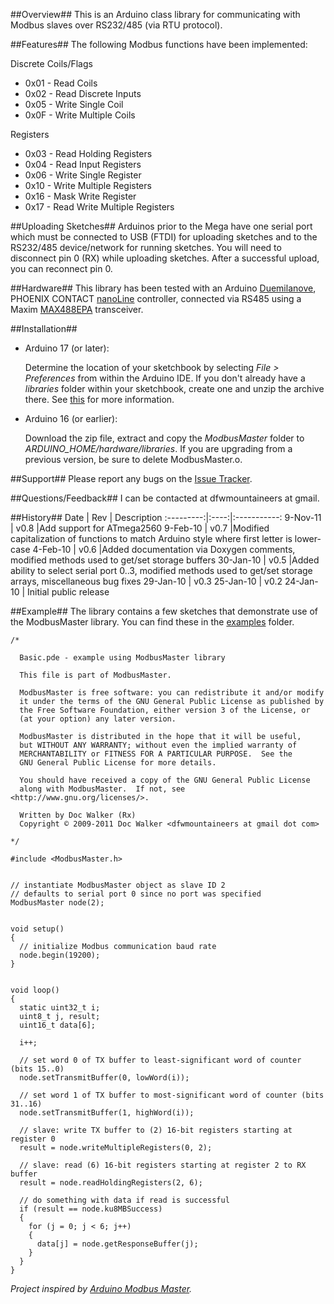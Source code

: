 ##Overview##
This is an Arduino class library for communicating with Modbus slaves over RS232/485 (via RTU protocol).

##Features##
The following Modbus functions have been implemented:

Discrete Coils/Flags

  * 0x01 - Read Coils
  * 0x02 - Read Discrete Inputs
  * 0x05 - Write Single Coil
  * 0x0F - Write Multiple Coils

Registers

  * 0x03 - Read Holding Registers
  * 0x04 - Read Input Registers
  * 0x06 - Write Single Register
  * 0x10 - Write Multiple Registers
  * 0x16 - Mask Write Register
  * 0x17 - Read Write Multiple Registers

##Uploading Sketches##
Arduinos prior to the Mega have one serial port which must be connected to USB (FTDI) for uploading sketches and to the RS232/485 device/network for running sketches. You will need to disconnect pin 0 (RX) while uploading sketches. After a successful upload, you can reconnect pin 0.

##Hardware##
This library has been tested with an Arduino [Duemilanove](http://www.arduino.cc/en/Main/ArduinoBoardDuemilanove), PHOENIX CONTACT [nanoLine](http://www.phoenixcontact.com/automation/34197.htm) controller, connected via RS485 using a Maxim [MAX488EPA](http://www.maxim-ic.com/quick_view2.cfm/qv_pk/1111) transceiver.

##Installation##
* Arduino 17 (or later):

  Determine the location of your sketchbook by selecting _File > Preferences_ from within the Arduino IDE. If you don't already have a _libraries_ folder within your sketchbook, create one and unzip the archive there. See [this](http://arduino.cc/blog/?p=313) for more information.

* Arduino 16 (or earlier):

  Download the zip file, extract and copy the _ModbusMaster_ folder to _ARDUINO\_HOME/hardware/libraries_. If you are upgrading from a previous version, be sure to delete ModbusMaster.o.

##Support##
Please report any bugs on the [Issue Tracker](/dfwmountaineers/ModbusMaster/issues).

##Questions/Feedback##
I can be contacted at dfwmountaineers at gmail.

##History##
Date       | Rev  | Description
:---------:|:----:|:-----------:
9-Nov-11   | v0.8 |Add support for ATmega2560
9-Feb-10   | v0.7 |Modified capitalization of functions to match Arduino style where first letter is lower-case
4-Feb-10   | v0.6 |Added documentation via Doxygen comments, modified methods used to get/set storage buffers
30-Jan-10  | v0.5 |Added ability to select serial port 0..3, modified methods used to get/set storage arrays, miscellaneous bug fixes
29-Jan-10  | v0.3
25-Jan-10  | v0.2
24-Jan-10  | Initial public release

##Example##
The library contains a few sketches that demonstrate use of the ModbusMaster library. You can find these in the [examples](/dfwmountaineers/ModbusMaster/tree/master/examples/) folder.

    /*

      Basic.pde - example using ModbusMaster library
      
      This file is part of ModbusMaster.
      
      ModbusMaster is free software: you can redistribute it and/or modify
      it under the terms of the GNU General Public License as published by
      the Free Software Foundation, either version 3 of the License, or
      (at your option) any later version.
      
      ModbusMaster is distributed in the hope that it will be useful,
      but WITHOUT ANY WARRANTY; without even the implied warranty of
      MERCHANTABILITY or FITNESS FOR A PARTICULAR PURPOSE.  See the
      GNU General Public License for more details.
      
      You should have received a copy of the GNU General Public License
      along with ModbusMaster.  If not, see <http://www.gnu.org/licenses/>.
      
      Written by Doc Walker (Rx)
      Copyright © 2009-2011 Doc Walker <dfwmountaineers at gmail dot com>
      
    */

    #include <ModbusMaster.h>


    // instantiate ModbusMaster object as slave ID 2
    // defaults to serial port 0 since no port was specified
    ModbusMaster node(2);


    void setup()
    {
      // initialize Modbus communication baud rate
      node.begin(19200);
    }


    void loop()
    {
      static uint32_t i;
      uint8_t j, result;
      uint16_t data[6];
      
      i++;
      
      // set word 0 of TX buffer to least-significant word of counter (bits 15..0)
      node.setTransmitBuffer(0, lowWord(i));
      
      // set word 1 of TX buffer to most-significant word of counter (bits 31..16)
      node.setTransmitBuffer(1, highWord(i));
      
      // slave: write TX buffer to (2) 16-bit registers starting at register 0
      result = node.writeMultipleRegisters(0, 2);
      
      // slave: read (6) 16-bit registers starting at register 2 to RX buffer
      result = node.readHoldingRegisters(2, 6);
      
      // do something with data if read is successful
      if (result == node.ku8MBSuccess)
      {
        for (j = 0; j < 6; j++)
        {
          data[j] = node.getResponseBuffer(j);
        }
      }
    }

_Project inspired by [Arduino Modbus Master](http://sites.google.com/site/jpmzometa/arduino-mbrt/arduino-modbus-master)._
